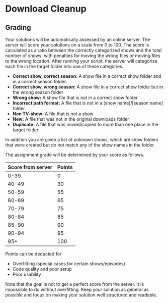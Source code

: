 # Download Cleanup

## Grading

Your solutions will be automatically assessed by an online server. The server will score your solutions on a scale from 0 to 100. The score is calculated as a ratio between the correctly categorized shows and the total number of shows, with penalties for moving the wrong files or moving files to the wrong location. After running your script, the server will categorize each file in the target folder into one of these categories.

* **Correct show, correct season:** A show file in a correct show folder and in a correct season folder.
* **Correct show, wrong season:** A show file in a correct show folder but in the wrong season folder
* **Wrong show:** A show file that is not in a correct show folder
* **Incorrect path format:** A file that is not in a [show name]/[season name] folder.
* **Non TV-show:** A file that is not a show
* **New:** A file that was not in the original downloads folder
* **Duplicate:** A file that was moved/copied to more than one place in the target folder

In addition you are given a list of unknown shows, which are show folders that were created but do not match any of the show names in the folder.

The assignment grade will be determined by your score as follows.

Score from server | Points
------------------|-------
0-39 | 0
40-49 | 30
50-59 | 55
60-69	| 65
70-79	| 75
80-84	| 85
85-90	| 90
90-94 | 95
95+	| 100
 
Points can be deducted for

* Overfitting (special cases for certain shows/episodes)
* Code quality and poor setup
* Poor usability
 
Note that the goal is not to get a perfect score from the server. It is impossible to do without overfitting. Keep your solution as general as possible and focus on making your solution well structured and readable.
